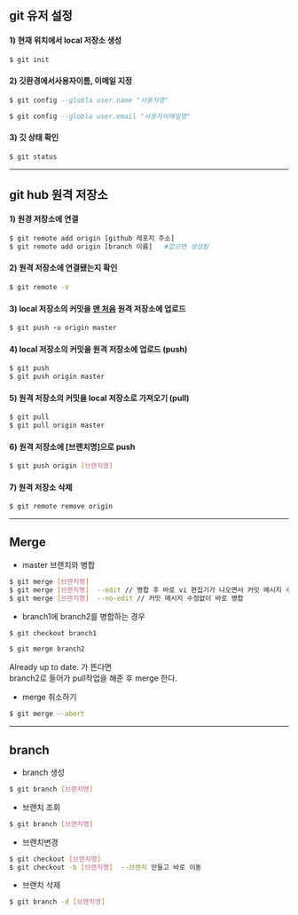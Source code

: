 ## git 유저 설정    
#### 1) 현재 위치에서 local 저장소 생성     


```php
$ git init
```


#### 2) 깃환경에서사용자이름, 이메일 지정     


```sql
$ git config --globla user.name "사용자명"

$ git config --globla user.email "사용자이메일명"
```


#### 3) 깃 상태 확인      


```bash
$ git status
```

      
- - -
      
## git hub 원격 저장소  
#### 1) 원경 저장소에 연결    


```bash
$ git remote add origin [github 레포지 주소]
$ git remote add origin [branch 이름]   #없으면 생성됨
```

   
#### 2) 원격 저장소에 연결됐는지 확인    


```bash
$ git remote -v
````

   
   
#### 3) local 저장소의 커밋을 <u>맨 처음</u> 원격 저장소에 업로드    

```ruby
$ git push -u origin master
````


#### 4) local 저장소의 커밋을 원격 저장소에 업로드 (push)    

```bash
$ git push
$ git push origin master
````

#### 5) 원격 저장소의 커밋을 local 저장소로 가져오기 (pull)    

```bash
$ git pull
$ git pull origin master
````

#### 6) 원격 저장소에 [브랜치명]으로 push    

```bash
$ git push origin [브랜치명]
````

#### 7) 원격 저장소 삭제       

```bash
$ git remote remove origin
```
    
- - -
       
## Merge   
- master 브랜치와 병합    

```bash
$ git merge [브랜치명]
$ git merge [브랜치명]  --edit // 병합 후 바로 vi 편집기가 나오면서 커밋 메시지 수정 가능
$ git merge [브랜치명]  --no-edit // 커밋 메시지 수정없이 바로 병합
```

- branch1에 branch2를 병합하는 경우    

```bash
$ git checkout branch1

$ git merge branch2
```

Already up to date. 가 뜬다면    
branch2로 들어가 pull작업을 해준 후 merge 한다.    

- merge 취소하기   

```bash
$ git merge --abort
```
   
- - -
    
## branch    
- branch 생성  

```bash
$ git branch [브랜치명]
```

- 브랜치 조회    

```bash
$ git branch [브랜치명]
```

- 브랜치변경  

```bash
$ git checkout [브랜치명]
$ git checkout -b [브랜치명]  --브랜치 만들고 바로 이동
```

- 브랜치 삭제    

```bash
$ git branch -d [브랜치명]
```
   
